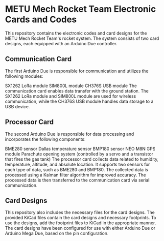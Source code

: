 # METU Mech Rocket Team Electronic Cards and Codes
This repository contains the electronic codes and card designs for the METU Mech Rocket Team's rocket system. The system consists of two card designs, each equipped with an Arduino Due controller.

## Communication Card
The first Arduino Due is responsible for communication and utilizes the following modules:

SX1262 LoRa module
SIM800L module
CH376S USB module
The communication card enables data transfer with the ground station. The SX1262 LoRa module and SIM800L module are used for wireless communication, while the CH376S USB module handles data storage to a USB device.

## Processor Card
The second Arduino Due is responsible for data processing and incorporates the following components:

BME280 sensor
Dallas temperature sensor
BMP180 sensor
NEO M8N GPS module
Parachute opening system (controlled by a servo and a transistor that fires the gas tank)
The processor card collects data related to humidity, temperature, altitude, and absolute location. It supports two sensors for each type of data, such as BME280 and BMP180. The collected data is processed using a Kalman filter algorithm for improved accuracy. The processed data is then transferred to the communication card via serial communication.

## Card Designs
This repository also includes the necessary files for the card designs. The provided KiCad files contain the card designs and necessary footprints. To use the designs, add the footprint files to KiCad in the appropriate manner. The card designs have been configured for use with either Arduino Due or Arduino Mega Due, based on the pin configuration.

